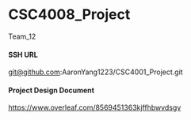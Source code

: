 # CSC4008_Project

Team_12

#### SSH URL

git@github.com:AaronYang1223/CSC4001_Project.git



#### Project Design Document

https://www.overleaf.com/8569451363kjffhbwvdsgv
